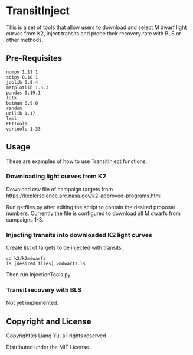 # TransitInject

This is a set of tools that allow users to download and select M dwarf light curves from K2, inject transits and probe their recovery rate with BLS or other methods.

## Pre-Requisites
    numpy 1.11.1 
    scipy 0.18.1
    joblib 0.9.4
    matplotlib 1.5.3
    pandas 0.19.1
    ldtk
    batman 0.9.0
    random
    urllib 1.17
    lxml
    FFITools
    vartools 1.33


## Usage

These are examples of how to use TransitInject functions.

### Downloading light curves from K2
Download csv file of campaign targets from https://keplerscience.arc.nasa.gov/k2-approved-programs.html

Run getfiles.py after editing the script to contain the desired proposal numbers. Currently the file is configured to download all M dwarfs from campaigns 1-3.

### Injecting transits into downloaded K2 light curves
Create list of targets to be injected with transits.
    
    cd k2/k2mdwarfs
    ls [desired files] >mdwarfs.ls

Then run InjectionTools.py

### Transit recovery with BLS
Not yet implemented.

## Copyright and License

Copyright(c) Liang Yu, all rights reserved

Distributed under the MIT License.